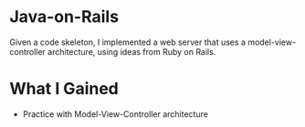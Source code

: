 # Java-on-Rails

Given a code skeleton, I implemented a web server that uses a model-view-controller architecture, using ideas from Ruby on Rails.

# What I Gained

* Practice with Model-View-Controller architecture
